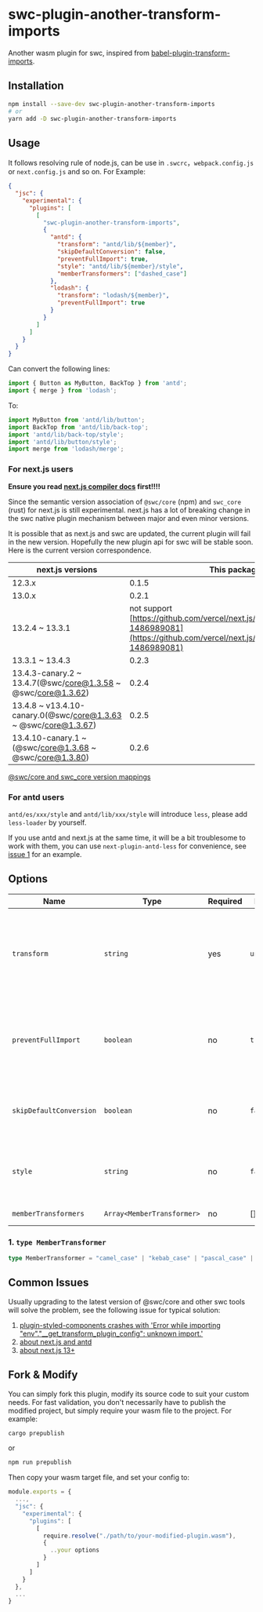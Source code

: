 # swc-plugin-another-transform-imports

Another wasm plugin for swc, inspired from [babel-plugin-transform-imports](https://www.npmjs.com/package/babel-plugin-transform-imports).

## Installation

```bash
npm install --save-dev swc-plugin-another-transform-imports
# or
yarn add -D swc-plugin-another-transform-imports
```

## Usage

It follows resolving rule of node.js, can be use in `.swcrc`，`webpack.config.js` or `next.config.js` and so on. For Example:

```json
{
  "jsc": {
    "experimental": {
      "plugins": [
        [
          "swc-plugin-another-transform-imports",
          {
            "antd": {
              "transform": "antd/lib/${member}",
              "skipDefaultConversion": false,
              "preventFullImport": true,
              "style": "antd/lib/${member}/style",
              "memberTransformers": ["dashed_case"]
            },
            "lodash": {
              "transform": "lodash/${member}",
              "preventFullImport": true
            }
          }
        ]
      ]
    }
  }
}
```

Can convert the following lines:

```js
import { Button as MyButton, BackTop } from 'antd';
import { merge } from 'lodash';
```

To:

```js
import MyButton from 'antd/lib/button';
import BackTop from 'antd/lib/back-top';
import 'antd/lib/back-top/style';
import 'antd/lib/button/style';
import merge from 'lodash/merge';
```

### For next.js users

**Ensure you read [next.js compiler docs](https://nextjs.org/docs/advanced-features/compiler) first!!!!**

Since the semantic version association of `@swc/core` (npm) and `swc_core` (rust) for next.js is still experimental. next.js has a lot of breaking change in the swc native plugin mechanism between major and even minor versions.

It is possible that as next.js and swc are updated, the current plugin will fail in the new version. Hopefully the new plugin api for swc will be stable soon. Here is the current version correspondence.

| next.js versions | This package version |
|------------------|----------------------|
| 12.3.x           | 0.1.5                |
| 13.0.x           | 0.2.1                |
| 13.2.4 ~ 13.3.1  | not support [https://github.com/vercel/next.js/issues/46989#issuecomment-1486989081](https://github.com/vercel/next.js/issues/46989#issuecomment-1486989081)     |
| 13.3.1 ~  13.4.3       | 0.2.3                |
| 13.4.3-canary.2 ~ 13.4.7(@swc/core@1.3.58 ~ @swc/core@1.3.62) | 0.2.4 |
| 13.4.8 ~ v13.4.10-canary.0(@swc/core@1.3.63 ~ @swc/core@1.3.67) | 0.2.5 |
| 13.4.10-canary.1 ~ (@swc/core@1.3.68 ~ @swc/core@1.3.80) | 0.2.6 |

[@swc/core and swc_core version mappings](https://swc.rs/docs/plugin/selecting-swc-core)

### For antd users

`antd/es/xxx/style` and `antd/lib/xxx/style` will introduce `less`, please add `less-loader` by yourself.

If you use antd and next.js at the same time, it will be a bit troublesome to work with them, you can use `next-plugin-antd-less` for convenience, see [issue 1](https://github.com/lonelyhentai/swc-plugin-another-transform-imports/issues/1) for an example.

## Options


| Name                    | Type                       | Required | Default     | Description                                                                                                                                      |
|-------------------------|----------------------------|----------|-------------|--------------------------------------------------------------------------------------------------------------------------------------------------|
| `transform`             | `string`                   | yes      | `undefined` | The library name to use instead of the one specified in the import statement.  ${member} will be replaced with the member, aka Grid/Row/Col/etc. |
| `preventFullImport`     | `boolean`                  | no       | `true`      | Whether or not to throw when an import is encountered which would cause the entire module to be imported.                                        |
| `skipDefaultConversion` | `boolean`                  | no       | `false`     | When set to true, will preserve `import { X }` syntax instead of converting to `import X`.                                                       |
| `style`                 | `string`                   | no       | `false`     | The style path of the member, ${member} will be replaced with the member, aka Grid/Row/Col/etc.                                                  |
| `memberTransformers`    | `Array<MemberTransformer>` | no       | []          | Member transformers                                                                                                                              |

### 1. `type MemberTransformer`

```typescript
type MemberTransformer = "camel_case" | "kebab_case" | "pascal_case" | "snake_case" | "upper_case" | "upper_first" | "lower_case" | "lower_first" | "dashed_case"
```

## Common Issues

Usually upgrading to the latest version of @swc/core and other swc tools will solve the problem, see the following issue for typical solution:

1. [plugin-styled-components crashes with 'Error while importing "env"."__get_transform_plugin_config": unknown import.' ](https://github.com/swc-project/plugins/issues/60)
2. [about next.js and antd](https://github.com/lonelyhentai/swc-plugin-another-transform-imports/issues/1)
3. [about next.js 13+](https://github.com/lonelyhentai/swc-plugin-another-transform-imports/issues/2)

## Fork & Modify

You can simply fork this plugin, modify its source code to suit your custom needs. For fast validation, you don't necessarily have to publish the modified project, but simply require your wasm file to the project. For example:

```bash
cargo prepublish
```

or

```bash
npm run prepublish
```

Then copy your wasm target file, and set your config to:

```js
module.exports = {
  ...,
  "jsc": {
    "experimental": {
      "plugins": [
        [
          require.resolve("./path/to/your-modified-plugin.wasm"),
          {
            ..your options
          }
        ]
      ]
    }
  },
  ...
}
```